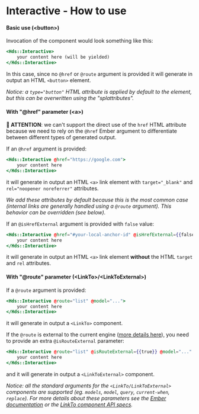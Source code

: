 <h1>Interactive - How to use</h1>

<section data-section="how-to-use">
  

  <h4 class="dummy-h4">Basic use (&lt;button&gt;)</h4>
  <p class="dummy-paragraph">Invocation of the component would look something like this:</p>
  
  <!-- prettier-ignore-start -->
```handlebars
<Hds::Interactive>
    your content here (will be yielded)
</Hds::Interactive>
```
<!-- prettier-ignore-end -->

  
  <p class="dummy-paragraph">In this case, since no
    <code class="dummy-code">@href</code>
    or
    <code class="dummy-code">@route</code>
    argument is provided it will generate in output an HTML
    <code class="dummy-code">&lt;button&gt;</code>
    element.
  </p>
  <p class="dummy-paragraph"><em>Notice: a
      <code class="dummy-code">type="button"</code>
      HTML attribute is applied by default to the element, but this can be overwritten using the "splattributes".</em></p>

  <h4 class="dummy-h4">With "@href" parameter (&lt;a&gt;)</h4>
  <p class="dummy-paragraph"><strong>🚨 ATTENTION</strong>: we can't support the direct use of the
    <code class="dummy-code">href</code>
    HTML attribute because we need to rely on the
    <code class="dummy-code">@href</code>
    Ember argument to differentiate between different types of generated output.</p>
  <p class="dummy-paragraph">If an <code class="dummy-code">@href</code> argument is provided:</p>
  
  <!-- prettier-ignore-start -->
```handlebars
<Hds::Interactive @href="https://google.com">
    your content here
</Hds::Interactive>
```
<!-- prettier-ignore-end -->

  
  <p class="dummy-paragraph">it will generate in output an HTML
    <code class="dummy-code">&lt;a&gt;</code>
    link element with
    <code class="dummy-code">target="_blank"</code>
    and
    <code class="dummy-code">rel="noopener noreferrer"</code>
    attributes.
  </p>
  <p class="dummy-paragraph"><em>We add these attributes by default because this is the most common case (internal links
      are generally handled using a
      <code class="dummy-code">@route</code>
      argument). This behavior can be overridden (see below).</em>
  </p>
  <p class="dummy-paragraph">If an
    <code class="dummy-code">@isHrefExternal</code>
    argument is provided with
    <code class="dummy-code">false</code>
    value:</p>
  
  
  <!-- prettier-ignore-start -->
```handlebars
<Hds::Interactive @href="#your-local-anchor-id" @isHrefExternal={{false}}>
    your content here
</Hds::Interactive>
```
<!-- prettier-ignore-end -->

  
  
  <p class="dummy-paragraph">it will generate in output an HTML
    <code class="dummy-code">&lt;a&gt;</code>
    link element
    <strong>without</strong>
    the HTML
    <code class="dummy-code">target</code>
    and
    <code class="dummy-code">rel</code>
    attributes.
  </p>

  <h4 class="dummy-h4">With "@route" parameter (&lt;LinkTo&gt;/&lt;LinkToExternal&gt;)</h4>
  <p class="dummy-paragraph">If a <code class="dummy-code">@route</code> argument is provided:</p>
  
  <!-- prettier-ignore-start -->
```handlebars
<Hds::Interactive @route="list" @model="...">
    your content here
</Hds::Interactive>
```
<!-- prettier-ignore-end -->

  
  <p class="dummy-paragraph">it will generate in output a
    <code class="dummy-code">&lt;LinkTo&gt;</code>
    component.
  </p>

  <p class="dummy-paragraph">If the
    <code class="dummy-code">@route</code>
    is external to the current engine (<a
      href="https://ember-engines.com/docs/link-to-external"
      target="_blank"
      rel="noopener noreferrer"
    >more details here</a>), you need to provide an extra
    <code class="dummy-code">@isRouteExternal</code>
    parameter:</p>
  
  
  <!-- prettier-ignore-start -->
```handlebars
<Hds::Interactive @route="list" @isRouteExternal={{true}} @model="..." >
    your content here
</Hds::Interactive>
```
<!-- prettier-ignore-end -->

  
  
  <p class="dummy-paragraph">and it will generate in output a
    <code class="dummy-code">&lt;LinkToExternal&gt;</code>
    component.
  </p>

  <p class="dummy-paragraph"><em>Notice: all the standard arguments for the
      <code class="dummy-code">&lt;LinkTo/LinkToExternal&gt;</code>
      components are supported (eg.
      <code class="dummy-code">models</code>,
      <code class="dummy-code">model</code>,
      <code class="dummy-code">query</code>,
      <code class="dummy-code">current-when</code>,
      <code class="dummy-code">replace</code>). For more details about these parameters see the
      <a
        href="https://guides.emberjs.com/release/routing/linking-between-routes/#toc_the-linkto--component"
        target="_blank"
        rel="noopener noreferrer"
      >Ember documentation</a>
      or the
      <a
        href="https://api.emberjs.com/ember/release/classes/Ember.Templates.components/methods/input?anchor=LinkTo"
        target="_blank"
        rel="noopener noreferrer"
      >LinkTo component API specs</a>.</em></p>
</section>
